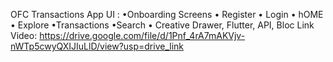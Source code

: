 OFC Transactions App UI : 
•Onboarding Screens • Register • Login • hOME • Explore  •Transactions •Search • Creative Drawer, Flutter, API, Bloc Link Video: https://drive.google.com/file/d/1Pnf_4rA7mAKVjv-nWTp5cwyQXIJIuLlD/view?usp=drive_link

